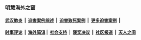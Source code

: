 
### 明慧海外之窗

####  [武汉肺炎](indexes/365.md?t=02150500) &nbsp;|&nbsp;  [迫害案例综述](indexes/328.md?t=02150500) &nbsp;|&nbsp; [迫害致死案例](indexes/277.md?t=02150500)  &nbsp;|&nbsp; [更多迫害案例](indexes/81.md?t=02150500)  &nbsp;|&nbsp; 
####  [时事评论](indexes/19.md?t=02150500) &nbsp;|&nbsp; [海外简讯](indexes/245.md?t=02150500)&nbsp;|&nbsp;  [社会支持](indexes/140.md?t=02150500) &nbsp;|&nbsp; [褒奖决议](indexes/282.md?t=02150500) &nbsp;|&nbsp; [社区报道](indexes/91.md?t=02150500)  &nbsp;|&nbsp; [天人之间](indexes/78.md?t=02150500) 

